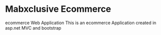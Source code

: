 # Mabxclusive Ecommerce
ecommerce Web Application
This is an ecommerce Application created in asp.net MVC and bootstrap
